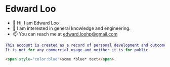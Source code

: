 # **Edward Loo**

- 👋 Hi, I am Edward Loo
- 👀 I am interested in general knowledge and engineering.
- 📫 You can reach me at edward.loohp@gmail.com

``` MATLAB
This account is created as a record of personal development and outcome.
It is not for any commercial usage and neither it is for public.
```
``` HTML
<span style="color:blue">some *blue* text</span>.
```

<!---
edwardloo/edwardloo is a ✨ special ✨ repository because its `README.md` (this file) appears on your GitHub profile.
You can click the Preview link to take a look at your changes.
--->
